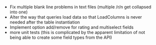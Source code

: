 - Fix multiple blank line problems in text files (multiple /r/n get collapsed into one)
- Alter the way that queries load data so that LoadColumns is never needed after the table instantiation
- Implement option add/remove for rating and multiselect fields
- more unit tests (this is complicated by the apparent limitation of not being able to create some field types from the API)

